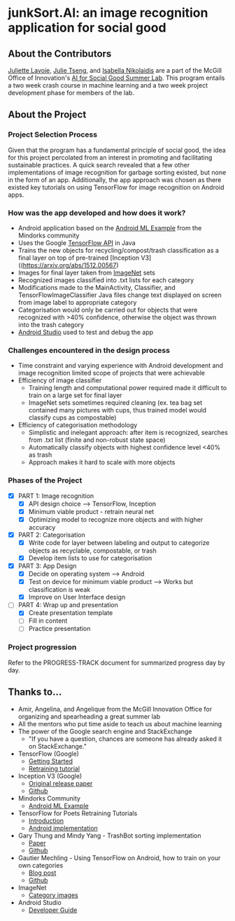 # junkSort.AI: an image recognition application for social good

## About the Contributors

[Juliette Lavoie](https://www.linkedin.com/in/juliette-lavoie-ab8086143/), [Julie Tseng](https://www.linkedin.com/in/julietseng), and [Isabella Nikolaidis](https://www.linkedin.com/in/isabella-nikolaidis-227227141/) are a part of the McGill Office of Innovation's [AI for Social Good Summer Lab](https://www.mcgill-innovation.com/ai-summer-lab). This program entails a two week crash course in machine learning and a two week project development phase for members of the lab. 

## About the Project

### Project Selection Process

Given that the program has a fundamental principle of social good, the idea for this project percolated from an interest in promoting and facilitating sustainable practices. A quick search revealed that a few other implementations of image recognition for garbage sorting existed, but none in the form of an app. Additionally, the app approach was chosen as there existed key tutorials on using TensorFlow for image recognition on Android apps. 

### How was the app developed and how does it work?

- Android application based on the [Android ML Example](https://github.com/MindorksOpenSource/AndroidTensorFlowMachineLearningExample/) from the Mindorks community
- Uses the Google [TensorFlow API](https://tensorflow.org) in Java
- Trains the new objects for recycling/compost/trash classification as a final layer on top of pre-trained [Inception V3]((https://arxiv.org/abs/1512.00567)
- Images for final layer taken from [ImageNet](http://www.image-net.org/) sets
- Recognized images classified into .txt lists for each category
- Modifications made to the MainActivity, Classifier, and TensorFlowImageClassifier Java files change text displayed on screen from image label to appropriate category
- Categorisation would only be carried out for objects that were recognized with >40% confidence, otherwise the object was thrown into the trash category
- [Android Studio](https://developer.android.com/studio/index.html) used to test and debug the app

### Challenges encountered in the design process

- Time constraint and varying experience with Android development and image recognition limited scope of projects that were achievable
- Efficiency of image classifier
	- Training length and computational power required made it difficult to train on a large set for final layer
	- ImageNet sets sometimes required cleaning (ex. tea bag set contained many pictures with cups, thus trained model would classify cups as compostable)
- Efficiency of categorisation methodology
	- Simplistic and inelegant approach: after item is recognized, searches from .txt list (finite and non-robust state space)
	- Automatically classify objects with highest confidence level <40% as trash
	- Approach makes it hard to scale with more objects

### Phases of the Project

- [x] PART 1: Image recognition
	- [x] API design choice --> TensorFlow, Inception
	- [x] Minimum viable product - retrain neural net
	- [x] Optimizing model to recognize more objects and with higher accuracy
- [x] PART 2: Categorisation
	- [x] Write code for layer between labeling and output to categorize objects as recyclable, compostable, or trash
	- [x] Develop item lists to use for categorisation
- [x] PART 3: App Design
	- [x] Decide on operating system --> Android
	- [x] Test on device for minimum viable product  --> Works but classification is weak
	- [x] Improve on User Interface design
- [ ] PART 4: Wrap up and presentation
	- [x] Create presentation template
	- [ ] Fill in content
	- [ ] Practice presentation

### Project progression 

Refer to the PROGRESS-TRACK document for summarized progress day by day.

## Thanks to...

- Amir, Angelina, and Angelique from the McGill Innovation Office for organizing and spearheading a great summer lab
- All the mentors who put time aside to teach us about machine learning 
- The power of the Google search engine and StackExchange
	- "If you have a question, chances are someone has already asked it on StackExchange."
- TensorFlow (Google)
	- [Getting Started](https://www.tensorflow.org/get_started/)
	- [Retraining tutorial](https://www.tensorflow.org/tutorials/image_retraining)
- Inception V3 (Google)
	- [Original release paper](https://arxiv.org/abs/1512.00567)
	- [Github](https://github.com/tensorflow/models/tree/master/inception)
- Mindorks Community
	- [Android ML Example](https://github.com/MindorksOpenSource/AndroidTensorFlowMachineLearningExample/)
- TensorFlow for Poets Retraining Tutorials
	- [Introduction](https://codelabs.developers.google.com/codelabs/tensorflow-for-poets/#0)
	- [Android implementation](https://codelabs.developers.google.com/codelabs/tensorflow-for-poets-2/#0)
- Gary Thung and Mindy Yang - TrashBot sorting implementation
	- [Paper](http://cs229.stanford.edu/proj2016/report/ThungYang-ClassificationOfTrashForRecyclabilityStatus-report.pdf)
	- [Github](https://github.com/garythung/trashnet)
- Gautier Mechling - Using TensorFlow on Android, how to train on your own categories
	- [Blog post](http://nilhcem.com/android/custom-tensorflow-classifier)
	- [Github](https://github.com/Nilhcem/tensorflow-classifier-android)
- ImageNet
	- [Category images](http://image-net.org/download)
- Android Studio
	- [Developer Guide](https://developer.android.com/studio/index.html)
